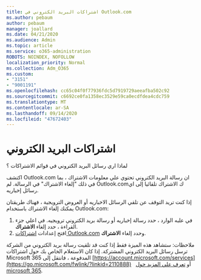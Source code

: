 ```yaml
---
title: اشتراكات البريد الكتروني في Outlook.com
ms.author: pebaum
author: pebaum
manager: joallard
ms.date: 04/21/2020
ms.audience: Admin
ms.topic: article
ms.service: o365-administration
ROBOTS: NOINDEX, NOFOLLOW
localization_priority: Normal
ms.collection: Adm_O365
ms.custom:
- "3151"
- "9001191"
ms.openlocfilehash: cc65c04f0f77936fdc5d7919729aeeafba502c92
ms.sourcegitcommit: c6692ce0fa1358ec3529e59ca0ecdfdea4cdc759
ms.translationtype: MT
ms.contentlocale: ar-SA
ms.lasthandoff: 09/14/2020
ms.locfileid: "47672403"
---
```

# <a name="email-subscriptions"></a>اشتراكات البريد الكتروني

لماذا اري رسائل البريد الكتروني في قوائم الاشتراكات ؟

اكتشف Outlook.com ان رسالة البريد الكتروني تحتوي علي معلومات الاشتراك ، بما في ذلك "إلغاء الاشتراك" في الرسالة. لم Outlook.comك الاشتراك تلقائيا إلى اي رسائل إخباريه.

إذا كنت تريد التوقف عن تلقي الرسائل الاخباريه أو العروض الترويجية ، فهناك طريقتان يمكنك إلغاء الاشتراك باستخدام Outlook.com:
1. في علبه الوارد ، حدد رسالة إخباريه أو رسالة بريد الكتروني ترويجيه. في اعلي جزء القراءة ، حدد إلغاء **الاشتراك**.
2. افتح إعدادات [اشتراكات Outlook.com](https://go.microsoft.com/fwlink/?linkid=2110887) وحدد إلغاء **الاشتراك**.

ملاحظات: ستشاهد هذه الميزة فقط إذا كنت قد تلقيت رسالة بريد الكتروني من الشركة ترسل رسائل البريد الكتروني المشتركة.
إذا كان الاستعلام الخاص بك حول اشتراكات Microsoft 365 المدفوعة ، فانتقل إلى [https://account.microsoft.com/services](https://go.microsoft.com/fwlink/?linkid=2110888)   أو [تعرف علي المزيد حول microsoft 365](https://products.office.com/compare-all-microsoft-office-products?tab=1&WT.mc_id=PROD_OL-Web_Support_O365NewValue_Upgrade).
  